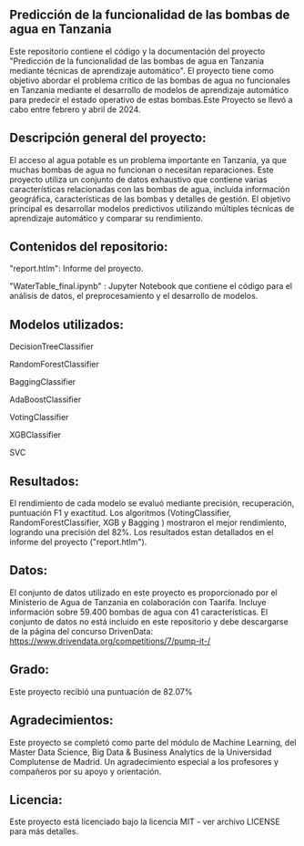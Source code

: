 ## Predicción de la funcionalidad de las bombas de agua en Tanzania

Este repositorio contiene el código y la documentación del proyecto "Predicción de la funcionalidad de las bombas de agua en Tanzania mediante técnicas de aprendizaje automático". El proyecto tiene como objetivo abordar el problema crítico de las bombas de agua no funcionales en Tanzania mediante el desarrollo de modelos de aprendizaje automático para predecir el estado operativo de estas bombas.Este Proyecto se llevó a cabo entre febrero y abril de 2024.
## Descripción general del proyecto:
El acceso al agua potable es un problema importante en Tanzania, ya que muchas bombas de agua no funcionan o necesitan reparaciones. Este proyecto utiliza un conjunto de datos exhaustivo que contiene varias características relacionadas con las bombas de agua, incluida información geográfica, características de las bombas y detalles de gestión. El objetivo principal es desarrollar modelos predictivos utilizando múltiples técnicas de aprendizaje automático y comparar su rendimiento.
## Contenidos del repositorio:
"report.htlm": Informe del proyecto.

"WaterTable_final.ipynb" : Jupyter Notebook que contiene el código para el análisis de datos, el preprocesamiento y el desarrollo de modelos.
## Modelos utilizados:

DecisionTreeClassifier

RandomForestClassifier

BaggingClassifier

AdaBoostClassifier

VotingClassifier

XGBClassifier

SVC
## Resultados:
El rendimiento de cada modelo se evaluó mediante precisión, recuperación, puntuación F1 y exactitud. Los algoritmos (VotingClassifier, RandomForestClassifier, XGB y Bagging ) mostraron el mejor rendimiento, logrando una precisión del 82%. Los resultados estan detallados  en el informe del proyecto ("report.htlm").
## Datos:
El conjunto de datos utilizado en este proyecto es proporcionado por el Ministerio de Agua de Tanzania en colaboración con Taarifa. Incluye información sobre 59.400 bombas de agua con 41 características. El conjunto de datos no está incluido en este repositorio y debe descargarse de la página del concurso DrivenData: https://www.drivendata.org/competitions/7/pump-it-/

## Grado:
Este proyecto recibió una puntuación de 82.07%

## Agradecimientos:
Este proyecto se completó como parte del módulo de Machine Learning, del Máster Data Science, Big Data & Business Analytics de la Universidad Complutense de Madrid. Un agradecimiento especial a los profesores y compañeros por su apoyo y orientación.

## Licencia:
Este proyecto está licenciado bajo la licencia MIT - ver archivo LICENSE para más detalles.
